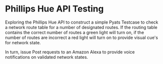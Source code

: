 # Phillips Hue API Testing

Exploring the Phillips Hue API to construct a simple Pyats Testcase to check a network route table for a number of designated routes. If the routing table contains the correct number of routes a green light will turn on, if the number of routes are incorrect a red light will turn on to provide visual cue's for network state.

In turn, issue Post requests to an Amazon Alexa to provide voice notifications on validated network states.
